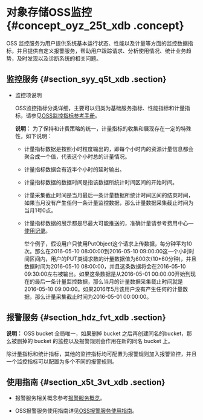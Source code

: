 # 对象存储OSS监控 {#concept_oyz_25t_xdb .concept}

OSS 监控服务为用户提供系统基本运行状态、性能以及计量等方面的监控数据指标，并且提供自定义报警服务，帮助用户跟踪请求、分析使用情况、统计业务趋势，及时发现以及诊断系统的相关问题。

## 监控服务 {#section_syy_q5t_xdb .section}

-   监控项说明

    OSS监控指标分类详细，主要可以归类为基础服务指标、性能指标和计量指标，请参见[OSS监控指标参考手册](https://help.aliyun.com/document_detail/31880.html?spm=a2c4g.11186623.2.4.wl5kOv)。

    **说明：** 为了保持和计费策略的统一，计量指标的收集和展现存在一定的特殊性，如下说明：

    -   计量指标数据是按照小时粒度输出的，即每个小时内的资源计量信息都会聚合成一个值，代表这个小时总的计量情况。

    -   计量指标数据会有近半个小时的延时输出。

    -   计量指标数据的数据时间是指该数据所统计时间区间的开始时间。

    -   计量采集截止时间是当月最后一条计量数据所统计时间区间的结束时间，如果当月没有产生任何一条计量监控数据，那么计量数据采集截止时间为当月1号0点。

    -   计量指标数据的展示都是尽最大可能推送的，准确计量请参考费用中心—[使用记录](https://expense.console.aliyun.com/?spm=a2c4g.11186623.2.5.wl5kOv)。

        举个例子，假设用户只使用PutObject这个请求上传数据，每分钟平均10次。那么在2016-05-10 08:00:00到2016-05-10 09:00:00这一个小时时间区间内，用户的PUT类请求数的计量数据值为600次\(10\*60分钟\)，并且数据时间为2016-05-10 08:00:00，并且这条数据将会在2016-05-10 09:30:00左右被输出。如果这条数据是从2016-05-01 00:00:00开始到现在的最后一条计量监控数据，那么当月的计量数据采集截止时间就是2016-05-10 09:00:00。如果2016年5月该用户没有产生任何的计量数据，那么计量采集截止时间为2016-05-01 00:00:00。


## 报警服务 {#section_hdz_fvt_xdb .section}

**说明：** OSS bucket 全局唯一，如果删掉 bucket 之后再创建同名的bucket，那么被删掉的 bucket 的监控以及报警规则会作用在新的同名 bucket 上。

除计量指标和统计指标，其他的监控指标均可配置为报警规则加入报警监控，并且一个监控指标可以配置为多个不同的报警规则。

## 使用指南 {#section_x5t_3vt_xdb .section}

-   报警服务相关概念参考[报警服务概览](cn.zh-CN/用户指南/报警服务/报警服务概览.md#)。

-   OSS报警服务使用指南详见[OSS报警服务使用指南](https://help.aliyun.com/document_detail/31878.html?spm=a2c4g.11186623.2.7.wl5kOv)。


